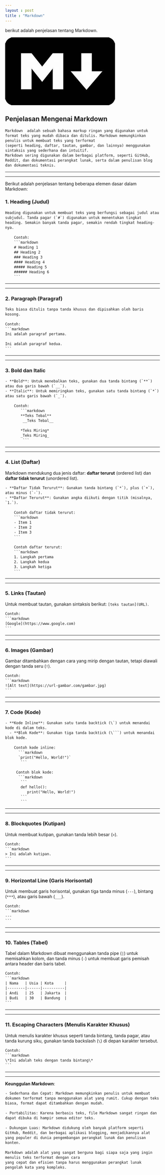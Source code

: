 ```yaml
---
layout : post
title : "Markdown"
---
```


berikut adalah penjelasan tentang Markdown.


![Markdown](/assets/images/markdown.jpeg)


## Penjelasan Mengenai Markdown

    Markdown  adalah sebuah bahasa markup ringan yang digunakan untuk format teks yang mudah dibaca dan ditulis. Markdown memungkinkan penulis untuk membuat teks yang terformat 
    (seperti heading, daftar, tautan, gambar, dan lainnya) menggunakan sintaksis yang sederhana dan intuitif. 
    Markdown sering digunakan dalam berbagai platform, seperti GitHub, Reddit, dan dokumentasi perangkat lunak, serta dalam penulisan blog dan dokumentasi teknis.

---

---

Berikut adalah penjelasan tentang beberapa elemen dasar dalam Markdown:

### 1. **Heading (Judul)**
    Heading digunakan untuk membuat teks yang berfungsi sebagai judul atau subjudul. Tanda pagar (`#`) digunakan untuk menentukan tingkat heading. Semakin banyak tanda pagar, semakin rendah tingkat heading-nya.

        Contoh:
        ```markdown
        # Heading 1
        ## Heading 2
        ### Heading 3
        #### Heading 4
        ##### Heading 5
        ###### Heading 6
        ```
---

---

### 2. **Paragraph (Paragraf)**
    Teks biasa ditulis tanpa tanda khusus dan dipisahkan oleh baris kosong.

    Contoh:
    ```markdown
    Ini adalah paragraf pertama.

    Ini adalah paragraf kedua.
    ```

---

---

### 3. **Bold dan Italic**
    - **Bold**: Untuk menebalkan teks, gunakan dua tanda bintang (`**`) atau dua garis bawah (`__`).
    - **Italic**: Untuk memiringkan teks, gunakan satu tanda bintang (`*`) atau satu garis bawah (`_`).

        Contoh:
           ```markdown
           **Teks Tebal**
            __Teks Tebal__

           *Teks Miring*
           _Teks Miring_
            ```

---

---

### 4. **List (Daftar)**
   Markdown mendukung dua jenis daftar: **daftar terurut** (ordered list) dan **daftar tidak terurut** (unordered list).

    - **Daftar Tidak Terurut**: Gunakan tanda bintang (`*`), plus (`+`), atau minus (`-`).
    - **Daftar Terurut**: Gunakan angka diikuti dengan titik (misalnya, `1.`).

        Contoh daftar tidak terurut:
        ```markdown
        - Item 1
        - Item 2
        - Item 3
        ```

        Contoh daftar terurut:
        ```markdown
        1. Langkah pertama
        2. Langkah kedua
        3. Langkah ketiga
        ```

---

---

### 5. **Links (Tautan)**
Untuk membuat tautan, gunakan sintaksis berikut: `[teks tautan](URL)`.

    Contoh:
    ```markdown
    [Google](https://www.google.com)
    ```

---

---

### 6. **Images (Gambar)**
Gambar ditambahkan dengan cara yang mirip dengan tautan, tetapi diawali dengan tanda seru (`!`).

    Contoh:
    ```markdown
    ![Alt text](https://url-gambar.com/gambar.jpg)
    ```

---

---

### 7. **Code (Kode)**
    - **Kode Inline**: Gunakan satu tanda backtick (\`) untuk menandai kode di dalam teks.
      - **Blok Kode**: Gunakan tiga tanda backtick (\```) untuk menandai blok kode.

        Contoh kode inline:
          ```markdown
          `print("Hello, World!")`
           ```

         Contoh blok kode:
          ```markdown
           ```
           def hello():
              print("Hello, World!")
           ```
           ```
---

---

### 8. **Blockquotes (Kutipan)**
Untuk membuat kutipan, gunakan tanda lebih besar (`>`).

    Contoh:
    ```markdown
    > Ini adalah kutipan.
    ```

---

---

### 9. **Horizontal Line (Garis Horisontal)**
Untuk membuat garis horisontal, gunakan tiga tanda minus (`---`), bintang (`***`), atau garis bawah (`___`).

    Contoh:
    ```markdown
    ---
    ```
---

---

### 10. **Tables (Tabel)**
Tabel dalam Markdown dibuat menggunakan tanda pipe (`|`) untuk memisahkan kolom, dan tanda minus (`-`) untuk membuat garis pemisah antara header dan baris tabel.

    Contoh:
    ```markdown
    | Nama   | Usia | Kota     |
    |--------|------|----------|
    | Andi   | 25   | Jakarta  |
    | Budi   | 30   | Bandung  |
    ```

---

---

### 11. **Escaping Characters (Menulis Karakter Khusus)**
Untuk menulis karakter khusus seperti tanda bintang, tanda pagar, atau tanda kurung siku, gunakan tanda backslash (`\`) di depan karakter tersebut.

    Contoh:
    ```markdown
    \*Ini adalah teks dengan tanda bintang\*
    ```

---

---

**Keunggulan Markdown**:

    - Sederhana dan Cepat: Markdown memungkinkan penulis untuk membuat dokumen terformat tanpa menggunakan alat yang rumit. Cukup dengan teks biasa, format dapat ditambahkan dengan mudah.

    - Portabilitas: Karena berbasis teks, file Markdown sangat ringan dan dapat dibuka di hampir semua editor teks.

    - Dukungan Luas: Markdown didukung oleh banyak platform seperti GitHub, Reddit, dan berbagai aplikasi blogging, menjadikannya alat yang populer di dunia pengembangan perangkat lunak dan penulisan konten.

    Markdown adalah alat yang sangat berguna bagi siapa saja yang ingin menulis teks terformat dengan cara 
    yang cepat dan efisien tanpa harus menggunakan perangkat lunak pengolah kata yang kompleks.
